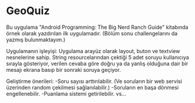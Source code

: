 # GeoQuiz
Bu uygulama "Android Programming: The Big Nerd Ranch Guide" kitabında örnek olarak yazdırılan ilk uygulamadır. 
(Bölüm sonu challengelarını da yazmış bulunmaktayım.)

Uygulamanın işleyişi:
  Uygulama arayüz olarak layout, buton ve textview nesnelerine sahip. 
String resourcelarından çektiği 5 adet soruyu kullanıcıya sırayla gösteriyor, verilen cevaba göre doğru ya da yanlış
olduğuna dair bir mesajı ekrana basıp bir sonraki soruya geçiyor.

Geliştirme önerileri:
  -Soru sayısı arttırılabilir. (Ve soruların bir web servisi üzerinden random çekilmesi sağlanılabilir.)
  -Soruların en başa dönmesi engellenebilir.
  -Puanlama sistemi getirilebilir.
  vs...
